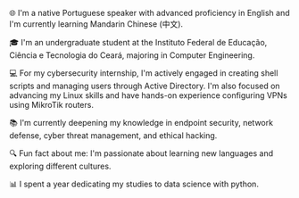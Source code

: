 🌐 I'm a native Portuguese speaker with advanced proficiency in English and I'm currently learning Mandarin Chinese (中文).

🎓 I'm an undergraduate student at the Instituto Federal de Educação, Ciência e Tecnologia do Ceará, majoring in Computer Engineering.

💻 For my cybersecurity internship, I'm actively engaged in creating shell scripts and managing users through Active Directory. I'm also focused on advancing my Linux skills and have hands-on experience configuring VPNs using MikroTik routers.

📚 I'm currently deepening my knowledge in endpoint security, network defense, cyber threat management, and ethical hacking.

🔍 Fun fact about me: I'm passionate about learning new languages and exploring different cultures.

📊 I spent a year dedicating my studies to data science with python.
